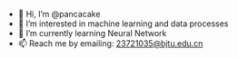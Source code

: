 - 👋 Hi, I’m @pancacake
- 👀 I’m interested in machine learning and data processes
- 🌱 I’m currently learning Neural Network
- 📫 Reach me by emailing: 23721035@bjtu.edu.cn

<!---
pancacake/pancacake is a ✨ special ✨ repository because its `README.md` (this file) appears on your GitHub profile.
You can click the Preview link to take a look at your changes.
--->
